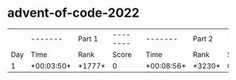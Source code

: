 # advent-of-code-2022
<table>
    <tr>
        <td></td>
        <td>-------</td>
        <td>Part 1</td>
        <td>--------</td>
        <td></td>
        <td>-------</td>
        <td>Part 2</td>
        <td>-------</td>
    </tr>
    <tr>
        <td>Day</td>
        <td>Time</td>
        <td>Rank</td>
        <td>Score</td>
        <td></td>
        <td>Time</td>
        <td>Rank</td>
        <td>Score</td>
    </tr>
    <tr>
        <td>1</td>
        <td>*00:03:50* </td>
        <td>*1777*</td>
        <td>0</td>
        <td></td>
        <td>*00:08:56*</td>
        <td>*3230*</td>
        <td>0</td>
    </tr>
</table>
